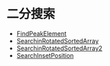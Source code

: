 # **二分搜索**

* [FindPeakElement](./FindPeakElement.md)
* [SearchinRotatedSortedArray](./SearchinRotatedSortedArray.md) 
* [SearchinRotatedSortedArray2](./SearchinRotatedSortedArray2.md)
* [SearchInsetPosition](SearchInsetPosition.md)